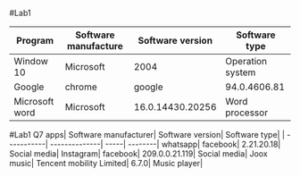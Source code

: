 #Lab1 

| Program | Software manufacture | Software version | Software type | 
| ------- | -------------------- | ---------------- | ------------- |
| Window 10 | Microsoft | 2004 | Operation system |
| Google | chrome | google | 94.0.4606.81 | Browser |
| Microsoft word | Microsoft | 16.0.14430.20256 | Word processor |

#Lab1 Q7
apps|   Software manufacturer|   Software version|   Software type|
| -----------| --------------| -----| --------|
whatsapp| facebook| 2.21.20.18| Social media|
Instagram| facebook| 209.0.0.21.119| Social media|
Joox music|   Tencent mobility Limited| 6.7.0| Music player| 





